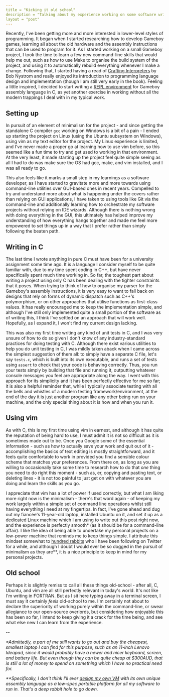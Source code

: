 ```yaml
---
title = "Kicking it old school"
description = "Talking about my experience working on some software written in C using vim."
layout = "post"
---
```


Recently, I've been getting more and more interested in lower-level styles of programming. It began when I started researching how to develop Gameboy games, learning all about the old hardware and the assembly instructions that can be used to program for it. As I started working on a small Gameboy project, I took the time to learn a few new command-line skills that would help me out, such as how to use Make to organise the build system of the project, and using it to automatically rebuild everything whenever I make a change. Following that, I started having a read of [Crafting Interpreters](https://craftinginterpreters.com/) by Bob Nystrom and really enjoyed its introduction to programming language design and implementation (though I am still very early in the book). Feeling a little inspired, I decided to start writing a [REPL environment](https://en.wikipedia.org/wiki/Read%E2%80%93eval%E2%80%93print_loop) for Gameboy assembly language in C, as yet another exercise in working without all the modern trappings I deal with in my typical work.

## Setting up

In pursuit of an element of minimalism for the project - and since getting the standalone C compiler `gcc` working on Windows is a bit of a pain - I ended up starting the project on Linux (using the Ubuntu subsystem on Windows), using vim as my text editor for the project. My Linux experience is limited, and I've never made a proper go at learning how to use vim before, so this seemed like a fun time to try and get used to working in that environment. At the very least, it made starting up the project feel quite simple seeing as all I had to do was make sure the OS had gcc, make, and vim installed, and I was all ready to go.

This also feels like it marks a small step in my learnings as a software developer, as I have started to gravitate more and more towards using command-line utilities over GUI-based ones in recent years. Compelled to try and understand more about what is happening under the covers rather than relying on GUI applications, I have taken to using tools like Git via the command-line and additionally learning how to orchestrate my software projects without relying on IDE wizards. Although there is nothing wrong with doing everything in the GUI, this ultimately has helped improve my understanding of how everything hangs together and made me feel more empowered to set things up in a way that I prefer rather than simply following the beaten path.

## Writing in C

The last time I wrote anything in pure C must have been for a university assignment some time ago. It is a language I consider myself to be quite familiar with, due to my time spent coding in C++, but have never specifically spent much time working in. So far, the toughest part about writing a project using only C has been dealing with the tighter constraints that it poses. When trying to think of how to organise my parser for the Gameboy's assembly instructions, it is very easy to want to fall back on designs that rely on forms of dynamic dispatch such as C++'s polymorphism, or on other approaches that utilise functions as first-class values. It has really encouraged me to keep the implementation simple, and although I've still only implemented quite a small portion of the software as of writing this, I think I've settled on an approach that will work well. Hopefully, as I expand it, I won't find my current design lacking.

This was also my first time writing any kind of unit tests in C, and I was very unsure of how to do so given I don't know of any industry-standard practices for doing testing with C. Although there exist various utilities to help you do unit testing in C, I was mildly taken aback when I came across the simplest suggestion of them all: to simply have a separate C file, let's say `tests.c`, which is built into its own executable, and runs a set of tests using `assert` to check that your code is behaving correctly. Thus, you run your tests simply by building that file and running it, outputting whatever console messages you feel are appropriate along the way. I went with this approach for its simplicity and it has been perfectly effective for me so far; it is also a helpful reminder that, while I typically associate testing with all the bells and whistles of a modern testing framework/environment, at the end of the day it is just another program like any other being run on your machine, and the only special thing about it is how and when you run it.

## Using vim

As with C, this is my first time using vim in earnest, and although it has quite the reputation of being hard to use, I must admit it is not so difficult as it is sometimes made out to be. Once you Google some of the essential information - such as how to actually save your work and quit out of it - accomplishing the basics of text editing is mostly straightforward, and it feels quite comfortable to work in provided you find a sensible colour scheme that matches your preferences. From there on, as long as you are willing to occasionally take some time to research how to do that *one* thing you need to do right this moment - such as, er, copying and pasting text, or deleting lines - it is not too painful to just get on with whatever you are doing and learn the skills as you go.

I appreciate that vim has a lot of power if used correctly, but what I am liking more right now is the minimalism - there's that word again - of keeping my work largely within a simple set of command line operations whilst still having everything I need at my fingertips. In fact, I've gone ahead and dug out my fiancée's 11-year-old laptop, installed Ubuntu on it, and set it up as a dedicated Linux machine which I am using to write out this post right now, and the experience is perfectly smooth\* (as it should be for a command-line affair). I like the idea of being able to undertake my personal projects on a low-power machine that reminds me to keep things simple. I attribute this mindset somewhat to [hundred rabbits](https://100r.co/site/philosophy.html) who I have been following on Twitter for a while, and although I doubt I would ever be so dogged in the pursuit of minimalism as they are\*\*, it is a nice principle to keep in mind for my personal projects.

## Old school

Perhaps it is slightly remiss to call all these things old-school - after all, C, Ubuntu, and vim are all still perfectly relevant in today's world. It's not like I'm writing in FORTRAN. But as I sit here typing away in a terminal screen, I must say it certainly *feels* old-school to me. I'm certainly not about to declare the superiority of working purely within the command-line, or swear allegiance to our open-source overlords, but considering how enjoyable this has been so far, I intend to keep giving it a crack for the time being, and see what else new I can learn from the experience.

--

*\*Admittedly, a part of me still wants to go out and buy the cheapest, smallest laptop I can find for this purpose, such as an 11-inch Lenovo Ideapad, since it would probably have a newer and nicer keyboard, screen, and battery life. But even though they can be quite cheap at $300AUD, that is still a lot of money to spend on something which I have no practical need for.*

*\*\*Specifically, I don't think I'll ever [design my own VM](https://100r.co/site/uxn.html) with its own unique assembly language as a low-spec portable platform for all my software to run in. That's a deep rabbit hole to go down.*
